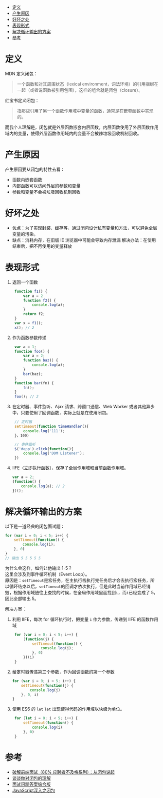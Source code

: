 <!-- TOC -->

- [定义](#定义)
- [产生原因](#产生原因)
- [好坏之处](#好坏之处)
- [表现形式](#表现形式)
- [解决循环输出的方案](#解决循环输出的方案)
- [参考](#参考)

<!-- /TOC -->
# 定义
MDN 定义闭包：
> 一个函数和对其周围状态（lexical environment，词法环境）的引用捆绑在一起（或者说函数被引用包围），这样的组合就是闭包（closure）。  

红宝书定义闭包：
> 指那些引用了另一个函数作用域中变量的函数，通常是在嵌套函数中实现的。

而我个人理解是，闭包就是外层函数嵌套内层函数，内层函数使用了外层函数作用域内的变量，使得外层函数作用域内的变量不会被辣垃圾回收机制回收。

# 产生原因
产生原因要从闭包的特性去看：
- 函数内嵌套函数
- 内部函数可以访问外层的参数和变量
- 参数和变量不会被垃圾回收机制回收

# 好坏之处
- 优点：为了实现封装、缓存等，通过闭包设计私有变量和方法，可以避免全局变量的污染。  
- 缺点：消耗内存，在旧版 IE 浏览器中可能会导致内存泄漏
    解决办法：在使用结束后，把不再使用的变量释放

# 表现形式
1. 返回一个函数
   ```js
    function f1() {
        var a = 2
        function f2() {
            console.log(a);
        }
        return f2;
    }
    var x = f1();
    x(); // 2
   ```
2. 作为函数参数传递
   ```js
    var a = 1;
    function foo() {
        var a = 2;
        function baz() {
            console.log(a);
        }
        bar(baz);
    }
    function bar(fn) {
        fn();
    }
    foo(); // 2
   ```
3. 在定时器、事件监听、Ajax 请求、跨窗口通信、Web Worker 或者其他异步中，只要使用了回调函数，实际上就是在使用闭包。
   ```js
    // 定时器
    setTimeout(function timeHandler(){
        console.log('111');
    }，100)

    // 事件监听
    $('#app').click(function(){
        console.log('DOM Listener');
    })
   ```
4. IIFE（立即执行函数），保存了全局作用域和当前函数作用域。
   ```js
   var a = 2;
   (function() {
       console.log(a); // 2
   })();
   ```

# 解决循环输出的方案
以下是一道经典的闭包面试题：
```js
for (var i = 0; i < 5; i++) {
    setTimeout(function() {
        console.log(i);
    }, 0)
}
// 输出 5 5 5 5 5
```
为什么会这样，如何让他输出 1-5？  
这里会涉及到事件循环机制（Event Loop）。  
原因是：`setTimeout`是宏任务，在主执行栈执行完任务后才会去执行宏任务，所以循环结束以后，`setTimeout`的回调才依次执行，但是此时当前作用域已经销毁，根据作用域链往上查找的时候，在全局作用域里面找到`i`，而`i`已经变成了 5，因此全部输出 5。

解决方案：
1. 利用 IIFE，每次 for 循环执行时，把变量 `i` 作为参数，传递到 IIFE 的函数作用域
   ```js
    for (var i = 0; i < 5; i++) {
        (function(j) {
            setTimeout(function() {
                console.log(j);
            }, 0)
        })(i)
    }
   ```
2. 给定时器传递第三个参数，作为回调函数的第一个参数
    ```js
    for (var i = 0; i < 5; i++) {
        setTimeout(function(j) {
            console.log(j)
        }, 0, i)
    }
    ```
3. 使用 ES6 的 `let`
   `let` 出现使得代码的作用域以块级为单位。
   ```js
    for (let i = 0; i < 5; i++) {
        setTimeout(function() {
            console.log(i)
        }, 0)
    }
   ```

# 参考
- [破解前端面试（80% 应聘者不及格系列）：从闭包说起](https://juejin.cn/post/6844903474212143117#heading-1)
- [谈谈你对闭包的理解](https://juejin.cn/post/6844903974378668039#heading-23)
- [面试问题答案综合版](https://github.com/poetries/FE-Interview-Questions/issues/2)
- [JavaScript深入之闭包](https://github.com/mqyqingfeng/Blog/issues/9)